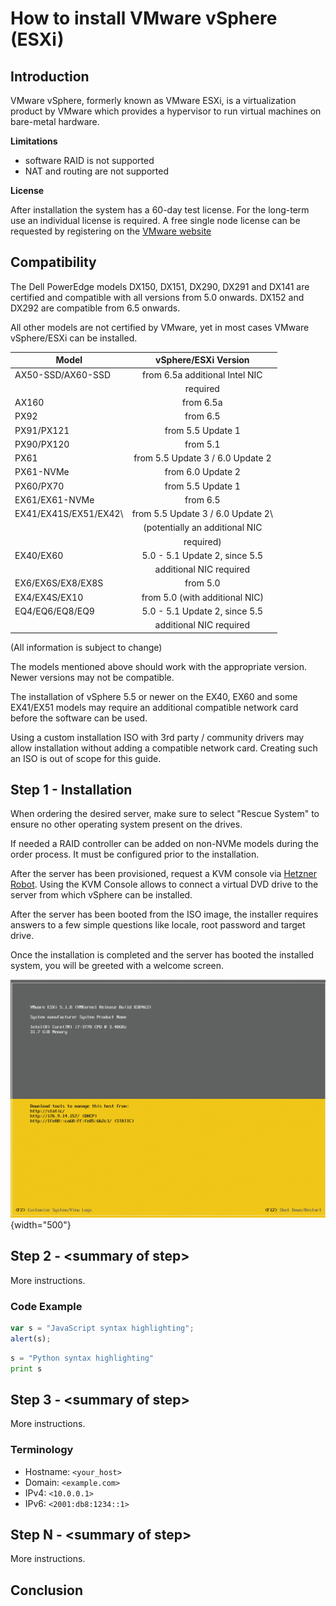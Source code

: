 # How to install VMware vSphere (ESXi)

## Introduction

VMware vSphere, formerly known as VMware ESXi, is a virtualization product by
VMware which provides a hypervisor to run virtual machines on bare-metal
hardware.

**Limitations**

* software RAID is not supported
* NAT and routing are not supported

**License**

After installation the system has a 60-day test license. For the long-term use
an individual license is required. A free single node license can be requested
by registering on the [VMware website](https://www.vmware.com/products/vsphere-hypervisor.html)

## Compatibility

The Dell PowerEdge models DX150, DX151, DX290, DX291  and DX141 are certified
and compatible with all versions from 5.0 onwards. DX152 and DX292 are
compatible from 6.5 onwards.

All other models are not certified by VMware, yet in most cases VMware vSphere/ESXi can be
installed.

| Model                             | vSphere/ESXi Version              |
|-----------------------------------|:---------------------------------:|
| AX50-SSD/AX60-SSD                 | from 6.5a additional Intel NIC    |
|                                   | required                          |
| AX160                             | from 6.5a                         |
| PX92                              | from 6.5                          |
| PX91/PX121                        | from 5.5 Update 1                 |
| PX90/PX120                        | from 5.1                          |
| PX61                              | from 5.5 Update 3 / 6.0 Update 2  |
| PX61-NVMe                         | from 6.0 Update 2                 |
| PX60/PX70                         | from 5.5 Update 1                 |
| EX61/EX61-NVMe                    | from 6.5                          |
| EX41/EX41S/EX51/EX42\             | from 5.5 Update 3 / 6.0 Update 2\ |
|                                   | (potentially an additional NIC    |
|                                   | required)                         |
| EX40/EX60                         | 5.0 - 5.1 Update 2, since 5.5     |
|                                   | additional NIC required           |
| EX6/EX6S/EX8/EX8S                 | from 5.0                          |
| EX4/EX4S/EX10                     | from 5.0 (with additional NIC)    |
| EQ4/EQ6/EQ8/EQ9                   | 5.0 - 5.1 Update 2, since 5.5     |
|                                   | additional NIC required           |
(All information is subject to change)

The models mentioned above should work with the appropriate version.
Newer versions may not be compatible.

The installation of vSphere 5.5 or newer on the EX40, EX60 and some EX41/EX51
models may require an additional compatible network card before the software
can be used.

Using a custom installation ISO with 3rd party / community drivers may allow
installation without adding a compatible network card. Creating such an ISO is
out of scope for this guide.

## Step 1 - Installation

When ordering the desired server, make sure to select "Rescue System" to ensure
no other operating system present on the drives.

If needed a RAID controller can be added on non-NVMe models during the order process.
It must be configured prior to the installation.

After the server has been provisioned, request a KVM console via [Hetzner
Robot](https://robot.your-server.de). Using the KVM Console allows to connect a
virtual DVD drive to the server from which vSphere can be installed.

After the server has been booted from the ISO image, the installer requires
answers to a few simple questions like locale, root password and target drive.

Once the installation is completed and the server has booted the installed system, you will be greeted
with a welcome screen.

![ESXi installed](../assets/VMwarevSphereInstallationSetup_installed.png "ESXi installed"){width="500"}

## Step 2 - &lt;summary of step>

More instructions.
### Code Example
```javascript
var s = "JavaScript syntax highlighting";
alert(s);
```
 
```python
s = "Python syntax highlighting"
print s
```

## Step 3 - &lt;summary of step>

More instructions.

### Terminology
* Hostname: `<your_host>`
* Domain: `<example.com>`
* IPv4: `<10.0.0.1>`
* IPv6: `<2001:db8:1234::1>`

## Step N - &lt;summary of step>

More instructions.

## Conclusion

<!--
At the end of your tutorial, once the user has completed all steps, you can add a short conclusion.
Summarize what the user has done, and maybe suggest different courses of action they can now take.
-->
